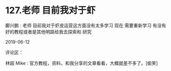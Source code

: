 # 127.老师 目前我对于虾

鄺兴鹏 : 老师 目前我对于虾皮运营这方面没有太多学习 现在 需要重新学习 有没有好的教程或者是其他明路给我去探索和 研究

2019-06-12

评论区：

林超 Mike : 官方教程，资料，和我分享的文章看看，大概就差不多了。[偷笑]